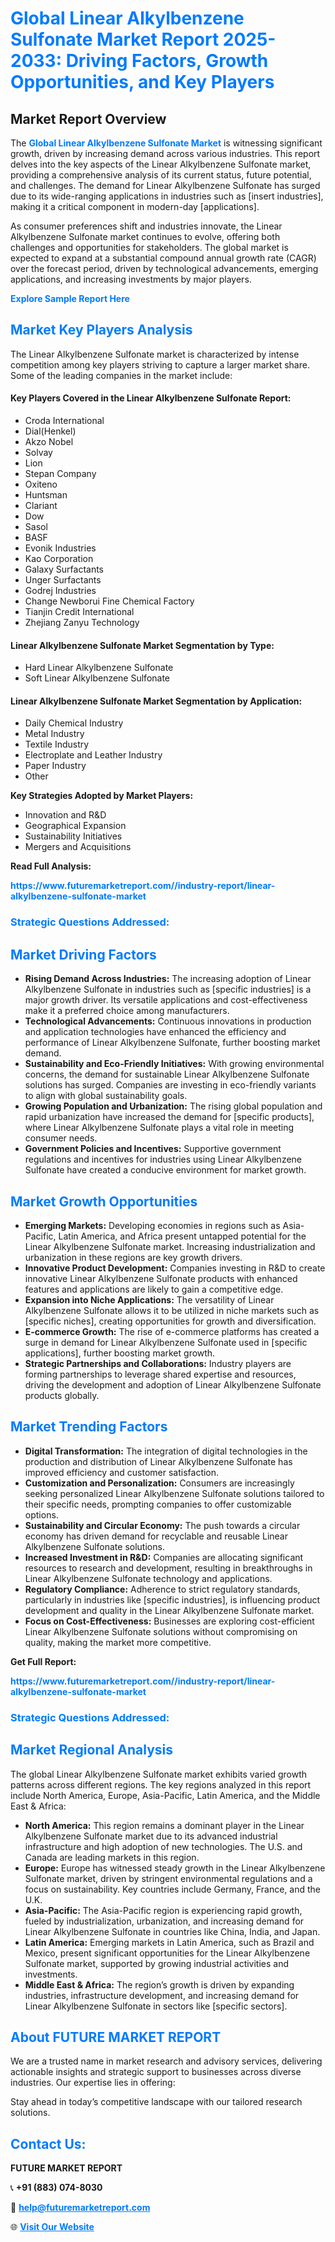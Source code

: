 <h1 style="color: #007BFF;">Global Linear Alkylbenzene Sulfonate Market Report 2025-2033: Driving Factors, Growth Opportunities, and Key Players</h1>

<section id="overview">
<h2>Market Report Overview</h2>
<p>The <a href="https://www.futuremarketreport.com//industry-report/linear-alkylbenzene-sulfonate-market" style="color: #007BFF; text-decoration: none;"><strong>Global Linear Alkylbenzene Sulfonate Market</strong></a> is witnessing significant growth, driven by increasing demand across various industries. This report delves into the key aspects of the Linear Alkylbenzene Sulfonate market, providing a comprehensive analysis of its current status, future potential, and challenges. The demand for Linear Alkylbenzene Sulfonate has surged due to its wide-ranging applications in industries such as [insert industries], making it a critical component in modern-day [applications].</p>
<p>As consumer preferences shift and industries innovate, the Linear Alkylbenzene Sulfonate market continues to evolve, offering both challenges and opportunities for stakeholders. The global market is expected to expand at a substantial compound annual growth rate (CAGR) over the forecast period, driven by technological advancements, emerging applications, and increasing investments by major players.</p>
</section>

<section id="overview">
<p><a href="https://www.futuremarketreport.com//request-sample/reportId=90306" style="color: #007BFF; text-decoration: none;"><strong>Explore Sample Report Here</strong></a></p>
</section>

<section id="key-players">
<h2 style="color: #007BFF;">Market Key Players Analysis</h2>
<p>The Linear Alkylbenzene Sulfonate market is characterized by intense competition among key players striving to capture a larger market share. Some of the leading companies in the market include:</p>
<h4>Key Players Covered in the Linear Alkylbenzene Sulfonate Report:</h4>
<ul><li>Croda International</li><li>Dial(Henkel)</li><li>Akzo Nobel</li><li>Solvay</li><li>Lion</li><li>Stepan Company</li><li>Oxiteno</li><li>Huntsman</li><li>Clariant</li><li>Dow</li><li>Sasol</li><li>BASF</li><li>Evonik Industries</li><li>Kao Corporation</li><li>Galaxy Surfactants</li><li>Unger Surfactants</li><li>Godrej Industries</li><li>Change Newborui Fine Chemical Factory</li><li>Tianjin Credit International</li><li>Zhejiang Zanyu Technology</li></ul>
<h4>Linear Alkylbenzene Sulfonate Market Segmentation by Type:</h4>
<ul><li>Hard Linear Alkylbenzene Sulfonate</li><li>Soft Linear Alkylbenzene Sulfonate</li></ul>

<h4>Linear Alkylbenzene Sulfonate Market Segmentation by Application:</h4>
<ul><li>Daily Chemical Industry</li><li>Metal Industry</li><li>Textile Industry</li><li>Electroplate and Leather Industry</li><li>Paper Industry</li><li>Other</li></ul>
<p><strong>Key Strategies Adopted by Market Players:</strong></p>
<ul>
<li>Innovation and R&D</li>
<li>Geographical Expansion</li>
<li>Sustainability Initiatives</li>
<li>Mergers and Acquisitions</li>
</ul>
</section>

<section>
<p><strong>Read Full Analysis: </strong></p><a href="https://www.futuremarketreport.com//industry-report/linear-alkylbenzene-sulfonate-market" style="color: #007BFF; text-decoration: none;"><strong>https://www.futuremarketreport.com//industry-report/linear-alkylbenzene-sulfonate-market</strong></a>
<h3 style="color: #007BFF;">Strategic Questions Addressed:</h3>
</section>

<section id="driving-factors">
<h2 style="color: #007BFF;">Market Driving Factors</h2>
<ul>
<li><strong>Rising Demand Across Industries:</strong> The increasing adoption of Linear Alkylbenzene Sulfonate in industries such as [specific industries] is a major growth driver. Its versatile applications and cost-effectiveness make it a preferred choice among manufacturers.</li>
<li><strong>Technological Advancements:</strong> Continuous innovations in production and application technologies have enhanced the efficiency and performance of Linear Alkylbenzene Sulfonate, further boosting market demand.</li>
<li><strong>Sustainability and Eco-Friendly Initiatives:</strong> With growing environmental concerns, the demand for sustainable Linear Alkylbenzene Sulfonate solutions has surged. Companies are investing in eco-friendly variants to align with global sustainability goals.</li>
<li><strong>Growing Population and Urbanization:</strong> The rising global population and rapid urbanization have increased the demand for [specific products], where Linear Alkylbenzene Sulfonate plays a vital role in meeting consumer needs.</li>
<li><strong>Government Policies and Incentives:</strong> Supportive government regulations and incentives for industries using Linear Alkylbenzene Sulfonate have created a conducive environment for market growth.</li>
</ul>
</section>

<section id="growth-opportunities">
<h2 style="color: #007BFF;">Market Growth Opportunities</h2>
<ul>
<li><strong>Emerging Markets:</strong> Developing economies in regions such as Asia-Pacific, Latin America, and Africa present untapped potential for the Linear Alkylbenzene Sulfonate market. Increasing industrialization and urbanization in these regions are key growth drivers.</li>
<li><strong>Innovative Product Development:</strong> Companies investing in R&D to create innovative Linear Alkylbenzene Sulfonate products with enhanced features and applications are likely to gain a competitive edge.</li>
<li><strong>Expansion into Niche Applications:</strong> The versatility of Linear Alkylbenzene Sulfonate allows it to be utilized in niche markets such as [specific niches], creating opportunities for growth and diversification.</li>
<li><strong>E-commerce Growth:</strong> The rise of e-commerce platforms has created a surge in demand for Linear Alkylbenzene Sulfonate used in [specific applications], further boosting market growth.</li>
<li><strong>Strategic Partnerships and Collaborations:</strong> Industry players are forming partnerships to leverage shared expertise and resources, driving the development and adoption of Linear Alkylbenzene Sulfonate products globally.</li>
</ul>
</section>

<section id="trending-factors">
<h2 style="color: #007BFF;">Market Trending Factors</h2>
<ul>
<li><strong>Digital Transformation:</strong> The integration of digital technologies in the production and distribution of Linear Alkylbenzene Sulfonate has improved efficiency and customer satisfaction.</li>
<li><strong>Customization and Personalization:</strong> Consumers are increasingly seeking personalized Linear Alkylbenzene Sulfonate solutions tailored to their specific needs, prompting companies to offer customizable options.</li>
<li><strong>Sustainability and Circular Economy:</strong> The push towards a circular economy has driven demand for recyclable and reusable Linear Alkylbenzene Sulfonate solutions.</li>
<li><strong>Increased Investment in R&D:</strong> Companies are allocating significant resources to research and development, resulting in breakthroughs in Linear Alkylbenzene Sulfonate technology and applications.</li>
<li><strong>Regulatory Compliance:</strong> Adherence to strict regulatory standards, particularly in industries like [specific industries], is influencing product development and quality in the Linear Alkylbenzene Sulfonate market.</li>
<li><strong>Focus on Cost-Effectiveness:</strong> Businesses are exploring cost-efficient Linear Alkylbenzene Sulfonate solutions without compromising on quality, making the market more competitive.</li>
</ul>
</section>

<section>
<p><strong>Get Full Report: </strong></p><a href="https://www.futuremarketreport.com//industry-report/linear-alkylbenzene-sulfonate-market" style="color: #007BFF; text-decoration: none;"><strong>https://www.futuremarketreport.com//industry-report/linear-alkylbenzene-sulfonate-market</strong></a>
<h3 style="color: #007BFF;">Strategic Questions Addressed:</h3>
</section>


<section id="regional-analysis">
<h2 style="color: #007BFF;">Market Regional Analysis</h2>
<p>The global Linear Alkylbenzene Sulfonate market exhibits varied growth patterns across different regions. The key regions analyzed in this report include North America, Europe, Asia-Pacific, Latin America, and the Middle East & Africa:</p>
<ul>
<li><strong>North America:</strong> This region remains a dominant player in the Linear Alkylbenzene Sulfonate market due to its advanced industrial infrastructure and high adoption of new technologies. The U.S. and Canada are leading markets in this region.</li>
<li><strong>Europe:</strong> Europe has witnessed steady growth in the Linear Alkylbenzene Sulfonate market, driven by stringent environmental regulations and a focus on sustainability. Key countries include Germany, France, and the U.K.</li>
<li><strong>Asia-Pacific:</strong> The Asia-Pacific region is experiencing rapid growth, fueled by industrialization, urbanization, and increasing demand for Linear Alkylbenzene Sulfonate in countries like China, India, and Japan.</li>
<li><strong>Latin America:</strong> Emerging markets in Latin America, such as Brazil and Mexico, present significant opportunities for the Linear Alkylbenzene Sulfonate market, supported by growing industrial activities and investments.</li>
<li><strong>Middle East & Africa:</strong> The region’s growth is driven by expanding industries, infrastructure development, and increasing demand for Linear Alkylbenzene Sulfonate in sectors like [specific sectors].</li>
</ul>
</section>

<footer>
<h2 style="color: #007BFF;">About FUTURE MARKET REPORT</h2>
<p>We are a trusted name in market research and advisory services, delivering actionable insights and strategic support to businesses across diverse industries. Our expertise lies in offering:</p>

<p>Stay ahead in today’s competitive landscape with our tailored research solutions.</p>

<h2 style="color: #007BFF;">Contact Us:</h2>
<p><strong>FUTURE MARKET REPORT</strong></p>
<p>📞 <strong>+91 (883) 074-8030</strong></p>
<p>📧 <strong><a href="mailto:help@futuremarketreport.com" style="color: #007BFF;">help@futuremarketreport.com</a></strong></p>
<p>🌐 <strong><a href="https://www.futuremarketreport.com/" style="color: #007BFF;">Visit Our Website</a></strong></p>
</footer>